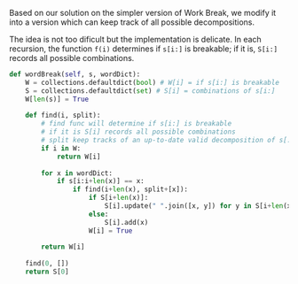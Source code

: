Based on our solution on the simpler version of Work Break, we modify it into a version which can keep track of all possible decompositions.

The idea is not too dificult but the implementation is delicate. In each recursion, the function `f(i)` determines if `s[i:]` is breakable; if it is, `S[i:]` records all possible combinations. 
```python
def wordBreak(self, s, wordDict):
	W = collections.defaultdict(bool) # W[i] = if s[i:] is breakable
	S = collections.defaultdict(set) # S[i] = combinations of s[i:]
	W[len(s)] = True
	
	def find(i, split): 
		# find func will determine if s[i:] is breakable 
		# if it is S[i] records all possible combinations
		# split keep tracks of an up-to-date valid decomposition of s[:i]
		if i in W:
			return W[i]
		
		for x in wordDict:
			if s[i:i+len(x)] == x:
				if find(i+len(x), split+[x]):
					if S[i+len(x)]:
						S[i].update(" ".join([x, y]) for y in S[i+len(x)])
					else:
						S[i].add(x)
					W[i] = True
		
		return W[i]
	
	find(0, [])
	return S[0]
```
